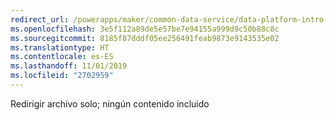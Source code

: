 ```yaml
---
redirect_url: /powerapps/maker/common-data-service/data-platform-intro
ms.openlocfilehash: 3e5f112a89de5e57be7e94155a999d9c50b88c8c
ms.sourcegitcommit: 8185f87dddf05ee256491feab9873e9143535e02
ms.translationtype: HT
ms.contentlocale: es-ES
ms.lasthandoff: 11/01/2019
ms.locfileid: "2702959"
---
```

Redirigir archivo solo; ningún contenido incluido